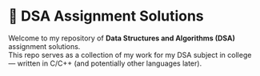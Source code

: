 # 📘 DSA Assignment Solutions

Welcome to my repository of **Data Structures and Algorithms (DSA)** assignment solutions.  
This repo serves as a collection of my work for my DSA subject in college — written in C/C++ (and potentially other languages later).
